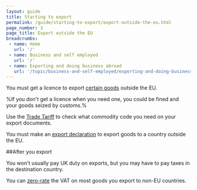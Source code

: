 ```yaml
---
layout: guide
title: Starting to export
permalink: /guide/starting-to-export/export-outside-the-eu.html
page_number: 3
page_title: Export outside the EU
breadcrumbs:
 - name: Home
   url: '/'
 - name: Business and self employed
   url: '/'
 - name: Exporting and doing business abroad
   url: '/topic/business-and-self-employed/exporting-and-doing-business-abroad.html'   
---
```


You must get a licence to export [certain goods](/guide/starting-to-export/export-licences.html) outside the EU.

%If you don't get a licence when you need one, you could be fined and your goods seized by customs.%

Use the [Trade Tariff](/start/trade-tariff.html) to check what commodity code you need on your export documents.

You must make an [export declaration](/guide/declare-exporting-goods-from-eu/overview.html) to export goods to a country outside the EU. 

##After you export

You won't usually pay UK duty on exports, but you may have to pay taxes in the destination country.

You can [zero-rate](/vat-businesses/vat-rates) the VAT on most goods you export to non-EU countries.
